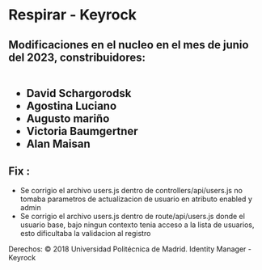 <h1>Respirar - Keyrock</h1>

<h2>
Modificaciones en el nucleo en el mes de junio del 2023, constribuidores:
<br></br>
<ul>
<li>David Schargorodsk</li>  
<li>Agostina Luciano</li>
<li>Augusto mariño</li>
<li>Victoria Baumgertner</li>
<li>Alan Maisan</li>
</ul>
</h2>

<h2>
  Fix :
</h2>
<ul>
<li>Se corrigio el archivo users.js dentro de controllers/api/users.js no tomaba parametros de actualizacion de usuario en atributo enabled y admin</li>
<li>Se corrigio el archivo users.js dentro de route/api/users.js donde el usuario base, bajo ningun contexto tenia acceso a la lista de usuarios, esto dificultaba la validacion al registro</li>
</ul>

Derechos:
© 2018 Universidad Politécnica de Madrid.
Identity Manager - Keyrock
